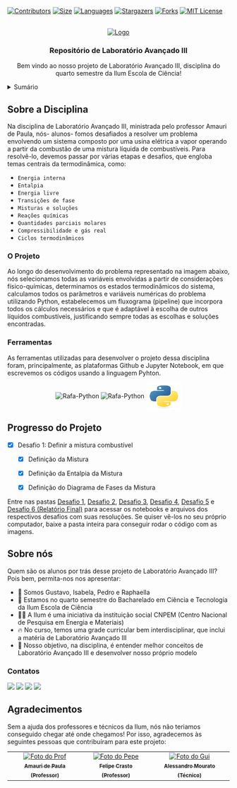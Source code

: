 
<!-- PROJECT SHIELDS -->
<!--
*** I'm using markdown "reference style" links for readability.
*** Reference links are enclosed in brackets [ ] instead of parentheses ( ).
*** See the bottom of this document for the declaration of the reference variables
*** for contributors-url, forks-url, etc. This is an optional, concise syntax you may use.
*** https://www.markdownguide.org/basic-syntax/#reference-style-links
-->
[![Contributors][contributors-shield]][contributors-url]
[![Size][size-shield]][size-url]
[![Languages][languages-shield]][languages-url]
[![Stargazers][stars-shield]][stars-url]
[![Forks][forks-shield]][forks-url]
[![MIT License][license-shield]][license-url]
 
 
<!-- LOGO -->
<br />

<div align="center">
  <a href="![neural](https://user-images.githubusercontent.com/106626661/225796535-51b41213-8397-435d-ab94-dc64551a2da1.gif)">
    <img src="https://github.com/benetao/Lab_Avancado_III/assets/106626661/7ff947d6-fdf3-4ad4-a4dc-55ddf7cef6c9"
 alt="Logo" width="120" height="150">
  </a>

  <h3 align="center">Repositório de Laboratório Avançado III</h3>

  <p align="center">
    Bem vindo ao nosso projeto de Laboratório Avançado III, disciplina do quarto semestre da Ilum Escola de Ciência!
   
  </p>
</div>



<!-- Sumário -->
<details>
  <summary>Sumário</summary>
  <ol>
    <li>
      <a href="#sobre">Sobre a Disciplina</a>
      <ul>
        <li><a href="#projeto">O Projeto</a></li>
       </ul>
      <ul>
        <li><a href="#ferramentas">Ferramentas</a></li>
      </ul>
    </li>
    <li><a href="#progresso">Progresso do Projeto</a></li>
    <li>
      <a href="#isa">Sobre nós</a>
      <ul>
        <li><a href="#contato">Contatos</a></li>
      </ul>
    </li>
    <li><a href="#acknowledgments">Agradecimentos</a></li>
  </ol>
</details>



<!-- Sobre a Disciplina e o Projeto -->
## Sobre a Disciplina <a name="sobre"></a>

Na disciplina de Laboratório Avançado III, ministrada pelo professor Amauri de Paula, nós- alunos- fomos desafiados a resolver um problema envolvendo um sistema composto por uma usina elétrica a vapor operando a partir da combustão de uma mistura líquida de combustíveis. Para resolvê-lo, devemos passar por várias etapas e desafios, que engloba temas centrais da termodinâmica, como:
* `Energia interna` 
* `Entalpia`
* `Energia livre`
* `Transições de fase`
* `Misturas e soluções`
* `Reações químicas`
* `Quantidades parciais molares`
* `Compressibilidade e gás real`
* `Ciclos termodinâmicos`


### O Projeto <a name= "projeto"></a>

Ao longo do desenvolvimento do problema representado na imagem abaixo, nós selecionamos todas as variáveis envolvidas a partir de considerações físico-químicas, determinamos os estados termodinâmicos do sistema, calculamos todos os parâmetros e variáveis numéricas do problema utilizando Python, estabelecemos um fluxograma (pipeline) que incorpora todos os cálculos necessários e que é adaptável à escolha de outros líquidos combustíveis, justificando sempre todas as escolhas e soluções encontradas.

### Ferramentas <a name="ferramentas"></a>

As ferramentas utilizadas para desenvolver o projeto dessa disciplina foram, principalmente, as plataformas Github e Jupyter Notebook, em que escrevemos os códigos usando a  linguagem Pyhton.
</div>
<div align="center">
<img align="center" alt="Rafa-Python" height="60" width="60" src= https://user-images.githubusercontent.com/106626661/225802391-d24ac038-78b1-4b2d-8720-f5f9fb4dac9a.png>
 <img align="center" alt="Rafa-Python" height="70" width="70" src= https://user-images.githubusercontent.com/106626661/225802823-3edf4493-8191-433f-9152-7e73b941aadb.png>
 <img align="center" alt="Rafa-Python" height="60" width="80" src="https://raw.githubusercontent.com/devicons/devicon/master/icons/python/python-original.svg">
 
</div>





<!-- Progresso -->
## Progresso do Projeto <a name="progresso"></a>

- [x] Desafio 1: Definir a mistura combustível
    - [x] Definição da Mistura
    - [x] Definição da Entalpia da Mistura
    - [x] Definição do Diagrama de Fases da Mistura


Entre nas pastas [Desafio 1](https://github.com/benetao/Lab_Avancado_III/tree/main/Desafio%201), [Desafio 2](https://github.com/benetao/Lab_Avancado_III/tree/main/Desafio%202), [Desafio 3](https://github.com/benetao/Lab_Avancado_III/tree/main/Desafio%203), [Desafio 4](https://github.com/benetao/Lab_Avancado_III/tree/main/Desafio%204), [Desafio 5](https://github.com/benetao/Lab_Avancado_III/tree/main/Desafio%205) e [Desafio 6 (Relatório Final)](https://github.com/benetao/Lab_Avancado_III/tree/main/Desafio%206%20(Relat%C3%B3rio%20Final)) para acessar os notebooks e arquivos dos respectivos desafios com suas resoluções. Se quiser vê-los no seu próprio computador, baixe a pasta inteira para conseguir rodar o código com as imagens.
<!-- Sobre mim -->
## Sobre nós

Quem são os alunos por trás desse projeto de Laboratório Avançado III? Pois bem, permita-nos nos apresentar:

- 👋 Somos Gustavo, Isabela, Pedro e Raphaella
- 📕 Estamos no quarto semestre do Bacharelado em Ciência e Tecnologia da Ilum Escola de Ciência
- 👨‍🔬 A Ilum é uma iniciativa da instituição social CNPEM (Centro Nacional de Pesquisa em Energia e Materiais)
- 🔥 No curso, temos uma grade curricular bem interdisciplinar, que inclui a matéria de Laboratório Avançado III
- 🚗 Nosso objetivo, na disciplina, é entender melhor conceitos de Laboratório Avançado III e desenvolver nosso próprio modelo

<!-- CONTATO -->
### Contatos <a name="contato"></a>
 
<div>
  <a href="https://instagram.com/isa.beneti" target="_blank"><img src="https://img.shields.io/badge/-Instagram-%23E4405F?style=for-the-badge&logo=instagram&logoColor=white" target="_blank"></a>
  <a href = "mailto:isabela220039@ilum.cnpem.br"><img src="https://img.shields.io/badge/-Gmail-%23333?style=for-the-badge&logo=gmail&logoColor=white" target="_blank"></a>
  <a href="https://www.linkedin.com/in/isabela-bento-beneti-044183236" target="_blank"><img src="https://img.shields.io/badge/-LinkedIn-%230077B5?style=for-the-badge&logo=linkedin&logoColor=white" target="_blank"></a> 
  <a href="https://www.youtube.com/channel/UCvf7m3bDwbFaezDbe_Igg_w" target="_blank"><img src="https://img.shields.io/badge/YouTube-FF0000?style=for-the-badge&logo=youtube&logoColor=white" target="_blank"></a>
 



<!-- ACKNOWLEDGMENTS -->
## Agradecimentos <a name="acknowledgments"></a>

Sem a ajuda dos professores e técnicos da Ilum, nós não teriamos conseguido chegar até onde chegamos! Por isso, agradecemos às seguintes pessoas que contribuíram para este projeto:

<table>
  <tr>
    <td align="center">
      <a href="#">
        <img src="https://user-images.githubusercontent.com/106626661/226685894-701a7c74-396c-4a82-9920-7488b3095fb7.png" width="100px;" alt="Foto do Prof"/><br>
        <sub>
          <b>Amauri de Paula (Professor)</b>
        </sub>
      </a>
    </td>
    <td align="center">
      <a href="#">
        <img src="https://user-images.githubusercontent.com/106626661/226698669-e1b3521b-5f37-4d02-85a4-8a71cfcd694d.png" width="100px;" alt="Foto do Pepe"/><br>
        <sub>
          <b>Felipe Crasto (Professor)</b>
        </sub>
      </a>
    </td>
    <td align="center">
      <a href="#">
        <img src="https://user-images.githubusercontent.com/106626661/226698185-db45afae-5bb1-4f08-aef7-6161738d9c5e.png" width="100px;" alt="Foto do Gui"/><br>
        <sub>
          <b>Alessandro Mourato (Técnico)</b>
        </sub>
      </a>
    </td>
  </tr>
</table>
</div>
<div style="display: inline_block"><br>
 

<!-- MARKDOWN LINKS & IMAGES -->
<!-- https://www.markdownguide.org/basic-syntax/#reference-style-links -->
[contributors-shield]: https://img.shields.io/github/contributors/benetao/Lab_Avancado_III.svg?style=for-the-badge
[contributors-url]: https://github.com/benetao/Lab_Avancado_III/graphs/contributors
[forks-shield]: https://img.shields.io/github/forks/benetao/Lab_Avancado_III.svg?style=for-the-badge
[forks-url]: https://github.com/benetao/Lab_Avancado_III/network/members
[stars-shield]: https://img.shields.io/github/stars/benetao/Lab_Avancado_III.svg?style=for-the-badge
[stars-url]: https://github.com/benetao/Lab_Avancado_III/stargazers
[issues-shield]: https://img.shields.io/github/issues/benetao/Lab_Avancado_III.svg?style=for-the-badge
[issues-url]: https://github.com/benetao/Lab_Avancado_III/issues
[license-shield]: https://img.shields.io/github/license/benetao/Lab_Avancado_III.svg?style=for-the-badge
[license-url]: https://github.com/benetao/Lab_Avancado_III/blob/master/LICENSE.txt
[size-shield]: https://img.shields.io/github/repo-size/benetao/Lab_Avancado_III.svg?style=for-the-badge
[size-url]: https://github.com/benetao/Lab_Avancado_III/repo-size
[languages-shield]: https://img.shields.io/github/languages/count/benetao/Lab_Avancado_III.svg?style=for-the-badge
[languages-url]: https://github.com/benetao/Lab_Avancado_III//languages/count

[linkedin-shield]: https://img.shields.io/badge/-LinkedIn-black.svg?style=for-the-badge&logo=linkedin&colorB=555
[linkedin-url]: https://www.linkedin.com/in/isabela-bento-beneti-044183236/
[product-screenshot]: images/screenshot.png
[Next.js]:  <img src="https://user-images.githubusercontent.com/106626661/225801328-741dd00d-8359-40ee-8d73-df715a5813f6.png" alt="Logo" width="80" height="30">
[Next-url]: https://nextjs.org/
[React.js]: https://img.shields.io/badge/React-20232A?style=for-the-badge&logo=react&logoColor=61DAFB
[React-url]: https://reactjs.org/
[Vue.js]: https://img.shields.io/badge/Vue.js-35495E?style=for-the-badge&logo=vuedotjs&logoColor=4FC08D
[Vue-url]: https://vuejs.org/
[Angular.io]: https://img.shields.io/badge/Angular-DD0031?style=for-the-badge&logo=angular&logoColor=white
[Angular-url]: https://angular.io/
[Svelte.dev]: https://img.shields.io/badge/Svelte-4A4A55?style=for-the-badge&logo=svelte&logoColor=FF3E00
[Svelte-url]: https://svelte.dev/
[Laravel.com]: https://img.shields.io/badge/Laravel-FF2D20?style=for-the-badge&logo=laravel&logoColor=white
[Laravel-url]: https://laravel.com
[Bootstrap.com]: https://img.shields.io/badge/Bootstrap-563D7C?style=for-the-badge&logo=bootstrap&logoColor=white
[Bootstrap-url]: https://getbootstrap.com
[JQuery.com]: https://img.shields.io/badge/jQuery-0769AD?style=for-the-badge&logo=jquery&logoColor=white
[JQuery-url]: https://jquery.com 
[ilum-shield]:"https://user-images.githubusercontent.com/106626661/193426698-dea48fae-20be-423c-8680-41c50c6aa247.png"
